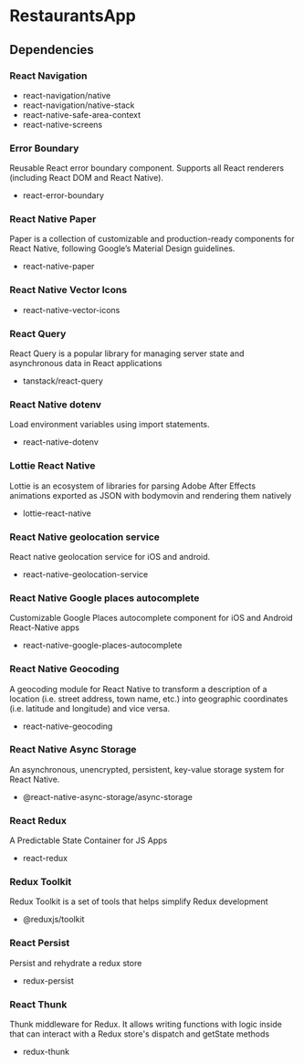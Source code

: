 # RestaurantsApp

## Dependencies
### React Navigation
- react-navigation/native
- react-navigation/native-stack
- react-native-safe-area-context
- react-native-screens

### Error Boundary
Reusable React error boundary component. Supports all React renderers (including React DOM and React Native).
- react-error-boundary

### React Native Paper
Paper is a collection of customizable and production-ready components for React Native, following Google’s Material Design guidelines.
- react-native-paper

### React Native Vector Icons
- react-native-vector-icons

### React Query
React Query is a popular library for managing server state and asynchronous data in React applications
- tanstack/react-query

### React Native dotenv
Load environment variables using import statements.
- react-native-dotenv

### Lottie React Native
Lottie is an ecosystem of libraries for parsing Adobe After Effects animations exported as JSON with bodymovin and rendering them natively
- lottie-react-native

### React Native geolocation service
React native geolocation service for iOS and android.
- react-native-geolocation-service

### React Native Google places autocomplete
Customizable Google Places autocomplete component for iOS and Android React-Native apps
- react-native-google-places-autocomplete

### React Native Geocoding
A geocoding module for React Native to transform a description of a location (i.e. street address, town name, etc.) into geographic coordinates (i.e. latitude and longitude) and vice versa.
- react-native-geocoding

### React Native Async Storage
An asynchronous, unencrypted, persistent, key-value storage system for React Native.
- @react-native-async-storage/async-storage

### React Redux
A Predictable State Container for JS Apps
- react-redux
### Redux Toolkit
Redux Toolkit is a set of tools that helps simplify Redux development
- @reduxjs/toolkit

### React Persist
Persist and rehydrate a redux store
- redux-persist

### React Thunk
Thunk middleware for Redux. It allows writing functions with logic inside that can interact with a Redux store's dispatch and getState methods
- redux-thunk